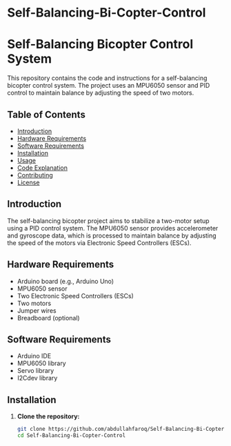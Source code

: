 # Self-Balancing-Bi-Copter-Control
# Self-Balancing Bicopter Control System

This repository contains the code and instructions for a self-balancing bicopter control system. The project uses an MPU6050 sensor and PID control to maintain balance by adjusting the speed of two motors.

## Table of Contents

- [Introduction](#introduction)
- [Hardware Requirements](#hardware-requirements)
- [Software Requirements](#software-requirements)
- [Installation](#installation)
- [Usage](#usage)
- [Code Explanation](#code-explanation)
- [Contributing](#contributing)
- [License](#license)

## Introduction

The self-balancing bicopter project aims to stabilize a two-motor setup using a PID control system. The MPU6050 sensor provides accelerometer and gyroscope data, which is processed to maintain balance by adjusting the speed of the motors via Electronic Speed Controllers (ESCs).

## Hardware Requirements

- Arduino board (e.g., Arduino Uno)
- MPU6050 sensor
- Two Electronic Speed Controllers (ESCs)
- Two motors
- Jumper wires
- Breadboard (optional)

## Software Requirements

- Arduino IDE
- MPU6050 library
- Servo library
- I2Cdev library

## Installation

1. **Clone the repository:**

   ```bash
   git clone https://github.com/abdullahfaroq/Self-Balancing-Bi-Copter-Control.git
   cd Self-Balancing-Bi-Copter-Control
